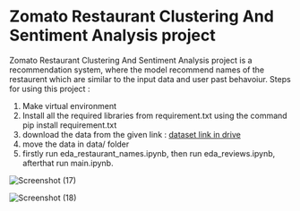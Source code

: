<h1> Zomato Restaurant Clustering And Sentiment Analysis project </h1>
Zomato Restaurant Clustering And Sentiment Analysis project is a recommendation system,
where the model recommend names of the restaurent which are similar to the input data and user past behavoiur.
Steps for using this project :
<ol>
<li> Make virtual environment</li>
<li> Install all the required libraries from requirement.txt using the command pip install requirement.txt</li>
<li> download the data from the given link : <a href="https://drive.google.com/drive/folders/1o9cnMduhW_JLr05Qkm0PcoMNu-mVGEQQ?usp=drive_link"> dataset link in drive </a> </li>
<li> move the data in data/ folder</li>
<li> firstly run eda_restaurant_names.ipynb, then run eda_reviews.ipynb, afterthat run main.ipynb.</li>
</ol>


![Screenshot (17)](https://github.com/mdismailquraishicse/ZomatoRestaurantClusteringAndSentimentAnalysis/assets/52546719/ebdee56f-9dc2-478b-8d18-76b3aef467fa)


![Screenshot (18)](https://github.com/mdismailquraishicse/ZomatoRestaurantClusteringAndSentimentAnalysis/assets/52546719/fe200e9c-6d91-4ea9-9a4a-65bb8272c157)
